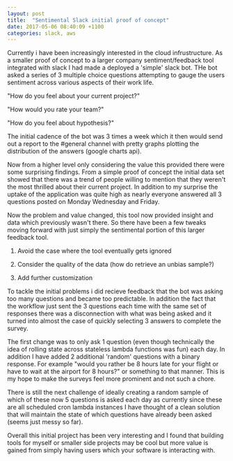 ```yaml
---
layout: post
title:  "Sentimental Slack initial proof of concept"
date: 2017-05-06 08:40:09 +1100
categories: slack, aws
---
```


Currently i have been increasingly interested in the cloud infrustructure. As a smaller proof of concept to a larger company sentiment/feedback tool integrated with slack I had made a deployed a 'simple' slack bot. THe bot asked a series of 3 multiple choice questions attempting to gauge the users sentiment across various aspects of their work life.

"How do you feel about your current project?"

"How would you rate your team?"

"How do you feel about hypothesis?"

The initial cadence of the bot was 3 times a week which it then would send out a report to the #general channel with pretty graphs plotting the distribution of the answers (google charts api). 

Now from a higher level only considering the value this provided there were some surprising findings. From a simple proof of concept the initial data set showed that there was a trend of people willing to mention that they weren't the most thrilled about their current project. In addition to my surprise the uptake of the application was quite high as nearly everyone answered all 3 questions posted on Monday Wednesday and Friday. 

Now the problem and value changed, this tool now provided insight and data which previously wasn't there. So there have been a few tweaks moving forward with just simply the sentimental portion of this larger feedback tool. 

1) Avoid the case where the tool eventually gets ignored

2) Consider the quality of the data (how do retrieve an unbias sample?)

3) Add further customization

To tackle the initial problems i did recieve feedback that the bot was asking too many questions and became too predictable. In addition the fact that the workflow just sent the 3 questions each time with the same set of responses there was a disconnection with what was being asked and it turned into almost the case of quickly selecting 3 answers to complete the survey. 

The first change was to only ask 1 question (even though technically the idea of rolling state across stateless lambda functions was fun) each day. In addition I have added 2 additional 'random' questions with a binary response. For example "would you rather be 8 hours late for your flight or have to wait at the airport for 8 hours?" or something to that manner. This is my hope to make the surveys feel more prominent and not such a chore. 

There is still the next challenge of ideally creating a random sample of which of these now 5 questions is asked each day as currently since these are all scheduled cron lambda instances I have thought of a clean solution that will maintain the state of which questions have already been asked (seems just messy so far). 

Overall this initial project has been very interesting and I found that building tools for myself or smaller side projects may be cool but more value is gained from simply having users which your software is interacting with. 



